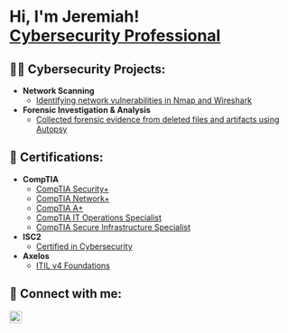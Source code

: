 <h1>Hi, I'm Jeremiah! <br/><a href="https://www.linkedin.com/in/jeremiah-phillips/">Cybersecurity Professional</a></h1>

<h2>👨‍💻 Cybersecurity Projects:</h2>

- <b>Network Scanning</b>
  - [Identifying network vulnerabilities in Nmap and Wireshark](https://github.com/jeremiahagb/Wireshark-NmapLab)
- <b>Forensic Investigation & Analysis</b>
  - [Collected forensic evidence from deleted files and artifacts using Autopsy](https://github.com/jeremiahagb/Forensic-Investigation)
 
<h2>📃 Certifications:</h2>

- <b>CompTIA</b>
  - [CompTIA Security+](https://drive.google.com/file/d/1s3yvt77TC3kf1EKX2DwGB32VmJYPrO1t/view?usp=drive_link)
  - [CompTIA Network+](https://drive.google.com/file/d/1Vej3_e-CiFvtxcKB2mIi7CZA9Kf-o_XF/view?usp=drive_link)
  - [CompTIA A+](https://drive.google.com/file/d/1HFtTbMu1skVAkEFQ12OVkD1m4pupepEl/view?usp=drive_link)
  - [CompTIA IT Operations Specialist](https://drive.google.com/file/d/17XBwN_Ls6xp2dzF_Z5B6YYUXfU7JWsJb/view?usp=drive_link)
  - [CompTIA Secure Infrastructure Specialist](https://drive.google.com/file/d/1-f-JU8BCKbXN4RPX6bjpy9uYThSNcTDM/view?usp=drive_link)
- <b>ISC2</b>
  - [Certified in Cybersecurity](https://drive.google.com/file/d/1bxEawvlC48MdB71CtvtG2A-ffOvpqQG3/view?usp=drive_link)
- <b>Axelos</b>
  - [ITIL v4 Foundations](https://drive.google.com/file/d/18mWRx-sTNttKRv8bvHKs_y4jITu9k1V-/view?usp=drive_link)








 


<h2> 🤳 Connect with me:</h2>


[<img align="left" alt="JoshMadakor | LinkedIn" width="22px" src="https://cdn.jsdelivr.net/npm/simple-icons@v3/icons/linkedin.svg" />][linkedin]


[linkedin]: https://www.linkedin.com/in/jeremiah-phillips/

<!--
**jeremiahagb/jeremiahagb** is a ✨ _special_ ✨ repository because its `README.md` (this file) appears on your GitHub profile.

Here are some ideas to get you started:

- 🔭 I’m currently working on ...
- 🌱 I’m currently learning ...
- 👯 I’m looking to collaborate on ...
- 🤔 I’m looking for help with ...
- 💬 Ask me about ...
- 📫 How to reach me: ...
- 😄 Pronouns: ...
- ⚡ Fun fact: ...
-->
